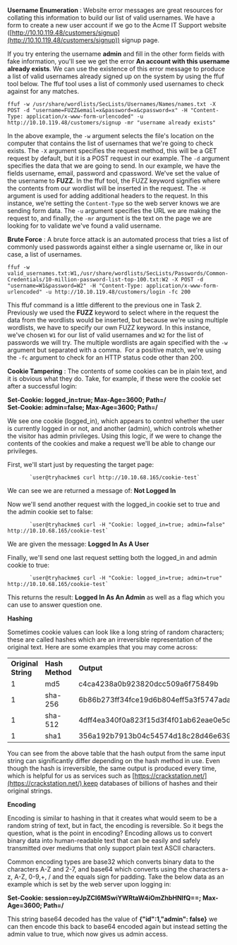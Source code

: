 **Username Enumeration** :
Website error messages are great resources for collating this information to build our list of valid usernames. We have a form to create a new user account if we go to the Acme IT Support website ([http://10.10.119.48/customers/signup](http://10.10.119.48/customers/signup)) signup page.

If you try entering the username **admin** and fill in the other form fields with fake information, you'll see we get the error **An account with this username already exists**. We can use the existence of this error message to produce a list of valid usernames already signed up on the system by using the ffuf tool below. The ffuf tool uses a list of commonly used usernames to check against for any matches.
```shell-session
ffuf -w /usr/share/wordlists/SecLists/Usernames/Names/names.txt -X POST -d "username=FUZZ&email=x&password=x&cpassword=x" -H "Content-Type: application/x-www-form-urlencoded" -u http://10.10.119.48/customers/signup -mr "username already exists"
```
In the above example, the `-w` argument selects the file's location on the computer that contains the list of usernames that we're going to check exists. The `-X` argument specifies the request method, this will be a GET request by default, but it is a POST request in our example. The `-d` argument specifies the data that we are going to send. In our example, we have the fields username, email, password and cpassword. We've set the value of the username to **FUZZ**. In the ffuf tool, the FUZZ keyword signifies where the contents from our wordlist will be inserted in the request. The `-H` argument is used for adding additional headers to the request. In this instance, we're setting the `Content-Type` so the web server knows we are sending form data. The `-u` argument specifies the URL we are making the request to, and finally, the `-mr` argument is the text on the page we are looking for to validate we've found a valid username.

**Brute Force** :
A brute force attack is an automated process that tries a list of commonly used passwords against either a single username or, like in our case, a list of usernames.
```shell-session
ffuf -w valid_usernames.txt:W1,/usr/share/wordlists/SecLists/Passwords/Common-Credentials/10-million-password-list-top-100.txt:W2 -X POST -d "username=W1&password=W2" -H "Content-Type: application/x-www-form-urlencoded" -u http://10.10.119.48/customers/login -fc 200
```
This ffuf command is a little different to the previous one in Task 2. Previously we used the **FUZZ** keyword to select where in the request the data from the wordlists would be inserted, but because we're using multiple wordlists, we have to specify our own FUZZ keyword. In this instance, we've chosen `W1` for our list of valid usernames and `W2` for the list of passwords we will try. The multiple wordlists are again specified with the `-w` argument but separated with a comma.  For a positive match, we're using the `-fc` argument to check for an HTTP status code other than 200.

**Cookie Tampering** :
The contents of some cookies can be in plain text, and it is obvious what they do. Take, for example, if these were the cookie set after a successful login:

**Set-Cookie: logged_in=true; Max-Age=3600; Path=/**  
****Set-Cookie: admin=false; Max-Age=3600; Path=/****

We see one cookie (logged_in), which appears to control whether the user is currently logged in or not, and another (admin), which controls whether the visitor has admin privileges. Using this logic, if we were to change the contents of the cookies and make a request we'll be able to change our privileges.

First, we'll start just by requesting the target page:  

           `user@tryhackme$ curl http://10.10.68.165/cookie-test`
        

We can see we are returned a message of: **Not Logged In**

Now we'll send another request with the logged_in cookie set to true and the admin cookie set to false: 

           `user@tryhackme$ curl -H "Cookie: logged_in=true; admin=false" http://10.10.68.165/cookie-test`
        

We are given the message: **Logged In As A User**

Finally, we'll send one last request setting both the logged_in and admin cookie to true:

           `user@tryhackme$ curl -H "Cookie: logged_in=true; admin=true" http://10.10.68.165/cookie-test`
        

This returns the result: **Logged In As An Admin** as well as a flag which you can use to answer question one.  

**Hashing**  

Sometimes cookie values can look like a long string of random characters; these are called hashes which are an irreversible representation of the original text. Here are some examples that you may come across:

|   |   |   |
|---|---|---|
|**Original String**|**Hash Method**|**Output**|
|1|md5|c4ca4238a0b923820dcc509a6f75849b|
|1|sha-256|6b86b273ff34fce19d6b804eff5a3f5747ada4eaa22f1d49c01e52ddb7875b4b|
|1|sha-512|4dff4ea340f0a823f15d3f4f01ab62eae0e5da579ccb851f8db9dfe84c58b2b37b89903a740e1ee172da793a6e79d560e5f7f9bd058a12a280433ed6fa46510a|
|1|sha1|356a192b7913b04c54574d18c28d46e6395428ab|

You can see from the above table that the hash output from the same input string can significantly differ depending on the hash method in use. Even though the hash is irreversible, the same output is produced every time, which is helpful for us as services such as [https://crackstation.net/](https://crackstation.net/) keep databases of billions of hashes and their original strings.

**Encoding**

Encoding is similar to hashing in that it creates what would seem to be a random string of text, but in fact, the encoding is reversible. So it begs the question, what is the point in encoding? Encoding allows us to convert binary data into human-readable text that can be easily and safely transmitted over mediums that only support plain text ASCII characters.  
  
Common encoding types are base32 which converts binary data to the characters A-Z and 2-7, and base64 which converts using the characters a-z, A-Z, 0-9,+, / and the equals sign for padding.
Take the below data as an example which is set by the web server upon logging in:

****Set-Cookie:** session=eyJpZCI6MSwiYWRtaW4iOmZhbHNlfQ==; Max-Age=3600; Path=/**

This string base64 decoded has the value of **{"id":1,"admin": false}** we can then encode this back to base64 encoded again but instead setting the admin value to true, which now gives us admin access.